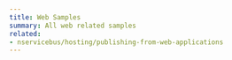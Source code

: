 ```yaml
---
title: Web Samples
summary: All web related samples
related:
- nservicebus/hosting/publishing-from-web-applications
---
```

